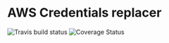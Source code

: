 AWS Credentials replacer
========================
![Travis build status](https://travis-ci.org/singleton11/aws-credential-replacer.svg?branch=master)
![Coverage Status](https://coveralls.io/repos/github/singleton11/aws-credential-replacer/badge.svg?branch=master)